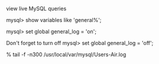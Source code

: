 view live MySQL queries

mysql> show variables like 'general%';

mysql> set global general_log = 'on';

Don't forget to turn off
mysql> set global general_log = 'off';

% tail -f -n300 /usr/local/var/mysql/Users-Air.log